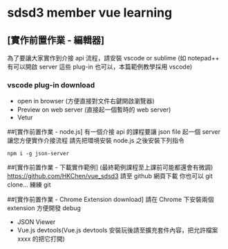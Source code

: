 # sdsd3 member vue learning

## [實作前置作業 - 編輯器]
為了要讓大家實作到介接  api 流程，請安裝 vscode or sublime (如 notepad++ 有可以開啟 server 這些 plug-in 也可以，本篇範例教學採用 vscode)
### vscode plug-in download
- open in browser (方便直接對文件右鍵開啟瀏覽器)
- Preview on web server (直接起一個暫時的 web server)
- Vetur

##[實作前置作業 - node.js]
有一個介接 api 的課程要讓 json file 起一個 server 讓您方便實作介接流程
請先把環境安裝 node.js 之後安裝下列指令
~~~
npm i -g json-server
~~~

##[實作前置作業 - 下載實作範例] (最終範例課程至上課前可能都還會有微調)
https://github.com/HKChen/vue_sdsd3
請至 github 網頁下載
你也可以 git clone… 練練 git

##[實作前置作業 - Chrome Extension download]
請在 Chrome 下安裝兩個 extension 方便開發 debug
- JSON Viewer
- Vue.js devtools(Vue.js devtools 安裝玩後請至擴充套件內容，把允許檔案 xxxx 的把它打開)